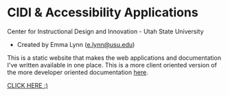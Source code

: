 # CIDI & Accessibility Applications
Center for Instructional Design and Innovation - Utah State University
* Created by Emma Lynn (e.lynn@usu.edu)

This is a static website that makes the web applications and documentation I've written available in one place.
This is a more client oriented version of the more developer oriented documentation [here](https://github.com/emmalynnnn/cidi-docs).

[CLICK HERE :)](https://master.d3onio3knkhn91.amplifyapp.com/)
